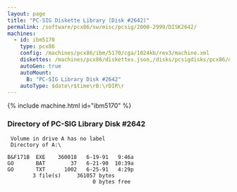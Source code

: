```yaml
---
layout: page
title: "PC-SIG Diskette Library (Disk #2642)"
permalink: /software/pcx86/sw/misc/pcsig/2000-2999/DISK2642/
machines:
  - id: ibm5170
    type: pcx86
    config: /machines/pcx86/ibm/5170/cga/1024kb/rev3/machine.xml
    diskettes: /machines/pcx86/diskettes.json,/disks/pcsigdisks/pcx86/diskettes.json
    autoGen: true
    autoMount:
      B: "PC-SIG Library Disk #2642"
    autoType: $date\r$time\rB:\rDIR\r
---
```


{% include machine.html id="ibm5170" %}

### Directory of PC-SIG Library Disk #2642

     Volume in drive A has no label
     Directory of A:\

    B&F171B  EXE    360018   6-19-91   9:46a
    GO       BAT        37   6-21-90  10:39a
    GO       TXT      1002   6-25-91   4:29p
            3 file(s)     361057 bytes
                               0 bytes free
